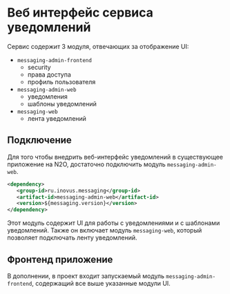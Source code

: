 # Веб интерфейс сервиса уведомлений

Сервис содержит 3 модуля, отвечающих за отображение UI:

- `messaging-admin-frontend`
    - security
    - права доступа
    - профиль пользователя
- `messaging-admin-web`
    - уведомления
    - шаблоны уведомлений
- `messaging-web`
    - лента уведомлений


## Подключение
Для того чтобы внедрить веб-интерфейс уведомлений в существующее
приложение на N2O, достаточно подключить модуль `messaging-admin-web`.
```xml
<dependency>
   <group-id>ru.inovus.messaging</group-id>
   <artifact-id>messaging-admin-web</artifact-id>
   <version>${messaging.version}</version>
</dependency>
```
Этот модуль содержит UI для работы с уведомлениями и с шаблонами уведомлений.
Также он включает модуль `messaging-web`, который позволяет подключать ленту уведомлений.


## Фронтенд приложение
В дополнении, в проект входит запускаемый модуль `messaging-admin-frontend`,
содержащий все выше указанные модули UI.
